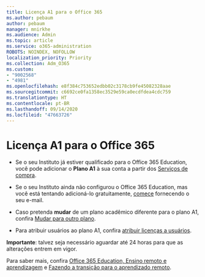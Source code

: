 ```yaml
---
title: Licença A1 para o Office 365
ms.author: pebaum
author: pebaum
manager: mnirkhe
ms.audience: Admin
ms.topic: article
ms.service: o365-administration
ROBOTS: NOINDEX, NOFOLLOW
localization_priority: Priority
ms.collection: Adm_O365
ms.custom:
- "9002568"
- "4981"
ms.openlocfilehash: e8f384c753652edbb02c3178cb9fe45082328aae
ms.sourcegitcommit: c6692ce0fa1358ec3529e59ca0ecdfdea4cdc759
ms.translationtype: HT
ms.contentlocale: pt-BR
ms.lasthandoff: 09/14/2020
ms.locfileid: "47663726"
---
```

# <a name="a1-license-for-office-365"></a>Licença A1 para o Office 365

- Se o seu Instituto já estiver qualificado para o Office 365 Education, você pode adicionar o **Plano A1** à sua conta a partir dos [Serviços de compra](https://docs.microsoft.com/microsoft-365/commerce/buy-another-subscription#buy-another-subscription).

- Se o seu Instituto ainda não configurou o Office 365 Education, mas você está tentando adicioná-lo gratuitamente, [comece](https://www.microsoft.com/education/products/office) fornecendo o seu e-mail.

- Caso pretenda **mudar** de um plano acadêmico diferente para o plano A1, confira [Mudar para outro plano](https://docs.microsoft.com/microsoft-365/commerce/subscriptions/switch-plans-manually).

- Para atribuir usuários ao plano A1, confira [atribuir licenças a usuários](https://docs.microsoft.com/microsoft-365/admin/manage/assign-licenses-to-users).

**Importante**: talvez seja necessário aguardar até 24 horas para que as alterações entrem em vigor.

Para saber mais, confira [Office 365 Education, Ensino remoto e aprendizagem](https://support.office.com/article/remote-teaching-and-learning-in-office-365-education-f651ccae-7b65-478b-8366-51bb884025c4) e [Fazendo a transição para o aprendizado remoto](https://www.microsoft.com/education/remote-learning).
